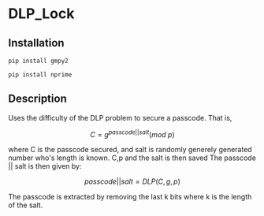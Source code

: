 # DLP_Lock 

## Installation 

```pip install gmpy2``` 

```pip install nprime```

## Description 

Uses the difficulty of the DLP problem to secure a passcode. 
That is, 

$$C = g^{passcode || salt} (mod \ p)$$

where C is the passcode secured, and salt is randomly generely generated number who's length is known.
C,p and the salt is then saved
The passcode || salt is then given by:

$$passcode || salt =DLP(C, g, p)$$

The passcode is extracted by removing the last k bits where k is the length of the salt.
